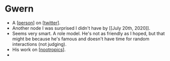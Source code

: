 # Gwern
- A [[person]] on [[twitter]].
- Another node I was surprised I didn't have by [[July 20th, 2020]].
- Seems very smart. A role model. He's not as friendly as I hoped, but that might be because he's famous and doesn't have time for random interactions (not judging).
- His work on [[nootropics]].
- 

[//begin]: # "Autogenerated link references for markdown compatibility"
[person]: person.md "Person"
[twitter]: twitter.md "Twitter"
[nootropics]: nootropics.md "Nootropics"
[//end]: # "Autogenerated link references"